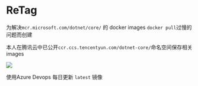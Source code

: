 # ReTag
为解决`mcr.microsoft.com/dotnet/core/` 的 docker images `docker pull`过慢的问题而创建



本人在腾讯云中已公开`ccr.ccs.tencentyun.com/dotnet-core/`命名空间保存相关images

![](https://blog.wangshuai.app/img/tencenyun_aspnet_core_repository.png)

使用Azure Devops 每日更新 `latest` 镜像


